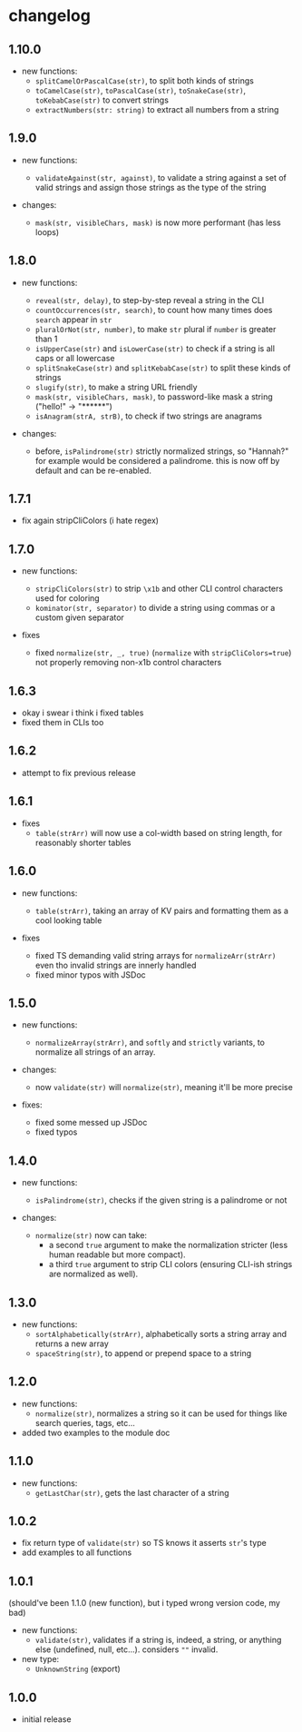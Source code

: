 # changelog

## 1.10.0

- new functions:
  - `splitCamelOrPascalCase(str)`, to split both kinds of strings
  - `toCamelCase(str)`, `toPascalCase(str)`, `toSnakeCase(str)`, `toKebabCase(str)` to convert strings
  - `extractNumbers(str: string)` to extract all numbers from a string

## 1.9.0

- new functions:
  - `validateAgainst(str, against)`, to validate a string against a set of valid strings and assign those strings as the type of the string

- changes:
  - `mask(str, visibleChars, mask)` is now more performant (has less loops)

## 1.8.0

- new functions:
  - `reveal(str, delay)`, to step-by-step reveal a string in the CLI
  - `countOccurrences(str, search)`, to count how many times does `search` appear in `str`
  - `pluralOrNot(str, number)`, to make `str` plural if `number` is greater than 1
  - `isUpperCase(str)` and `isLowerCase(str)` to check if a string is all caps or all lowercase
  - `splitSnakeCase(str)` and `splitKebabCase(str)` to split these kinds of strings
  - `slugify(str)`, to make a string URL friendly
  - `mask(str, visibleChars, mask)`, to password-like mask a string ("hello!" -> "\*\*\*\*\*\*")
  - `isAnagram(strA, strB)`, to check if two strings are anagrams

- changes:
  - before, `isPalindrome(str)` strictly normalized strings, so "Hannah?" for example would be considered a palindrome. this is now off by default and can be re-enabled.

## 1.7.1

- fix again stripCliColors (i hate regex)

## 1.7.0

- new functions:
  - `stripCliColors(str)` to strip `\x1b` and other CLI control characters used for coloring
  - `kominator(str, separator)` to divide a string using commas or a custom given separator

- fixes
  - fixed `normalize(str, _, true)` (`normalize` with `stripCliColors=true`) not properly removing non-x1b control characters

## 1.6.3

- okay i swear i think i fixed tables
- fixed them in CLIs too

## 1.6.2

- attempt to fix previous release

## 1.6.1

- fixes
  - `table(strArr)` will now use a col-width based on string length, for reasonably shorter tables

## 1.6.0

- new functions:
  - `table(strArr)`, taking an array of KV pairs and formatting them as a cool looking table

- fixes
  - fixed TS demanding valid string arrays for `normalizeArr(strArr)` even tho invalid strings are innerly handled
  - fixed minor typos with JSDoc

## 1.5.0

- new functions:
  - `normalizeArray(strArr)`, and `softly` and `strictly` variants, to normalize all strings of an array.

- changes:
  - now `validate(str)` will `normalize(str)`, meaning it'll be more precise

- fixes:
  - fixed some messed up JSDoc
  - fixed typos

## 1.4.0

- new functions:
  - `isPalindrome(str)`, checks if the given string is a palindrome or not

- changes:
  - `normalize(str)` now can take:
    - a second `true` argument to make the normalization stricter (less human readable but more compact).
    - a third `true` argument to strip CLI colors (ensuring CLI-ish strings are normalized as well).

## 1.3.0

- new functions:
  - `sortAlphabetically(strArr)`, alphabetically sorts a string array and returns a new array
  - `spaceString(str)`, to append or prepend space to a string

## 1.2.0

- new functions:
  - `normalize(str)`, normalizes a string so it can be used for things like search queries, tags, etc...
- added two examples to the module doc

## 1.1.0

- new functions:
  - `getLastChar(str)`, gets the last character of a string

## 1.0.2

- fix return type of `validate(str)` so TS knows it asserts `str`'s type
- add examples to all functions

## 1.0.1

(should've been 1.1.0 (new function), but i typed wrong version code, my bad)

- new functions:
  - `validate(str)`, validates if a string is, indeed, a string, or anything else (undefined, null, etc...). considers `""` invalid.
- new type:
  - `UnknownString` (export)

## 1.0.0

- initial release
